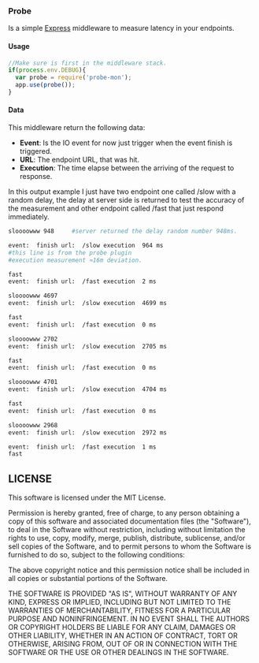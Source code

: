 ### Probe

Is a simple [Express](https://www.npmjs.com/package/express) middleware to measure latency in your endpoints.

#### Usage

```js
//Make sure is first in the middleware stack. 
if(process.env.DEBUG){
  var probe = require('probe-mon');
  app.use(probe());
}
```

#### Data

This middleware return the following data:
  - **Event**: Is the IO event for now just trigger when the event finish is triggered.
  - **URL**: The endpoint URL, that was hit.
  - **Execution**: The time elapse between the arriving of the request to response.



In this output example I just have two endpoint one called /slow with a random delay, the delay at server side is returned to test the accuracy of the measurement and other endpoint called /fast that just respond immediately.

```sh
sloooowww 948     #server returned the delay random number 948ms.

event:  finish url:  /slow execution  964 ms
#this line is from the probe plugin
#execution measurement ≈16m deviation.

fast
event:  finish url:  /fast execution  2 ms

sloooowww 4697
event:  finish url:  /slow execution  4699 ms

fast
event:  finish url:  /fast execution  0 ms

sloooowww 2702
event:  finish url:  /slow execution  2705 ms

fast
event:  finish url:  /fast execution  0 ms

sloooowww 4701
event:  finish url:  /slow execution  4704 ms

fast
event:  finish url:  /fast execution  0 ms

sloooowww 2968
event:  finish url:  /slow execution  2972 ms

event:  finish url:  /fast execution  1 ms
fast
```


## LICENSE

This software is licensed under the MIT License.

Permission is hereby granted, free of charge, to any person obtaining a
copy of this software and associated documentation files (the
"Software"), to deal in the Software without restriction, including
without limitation the rights to use, copy, modify, merge, publish,
distribute, sublicense, and/or sell copies of the Software, and to permit
persons to whom the Software is furnished to do so, subject to the
following conditions:

The above copyright notice and this permission notice shall be included
in all copies or substantial portions of the Software.

THE SOFTWARE IS PROVIDED "AS IS", WITHOUT WARRANTY OF ANY KIND, EXPRESS
OR IMPLIED, INCLUDING BUT NOT LIMITED TO THE WARRANTIES OF
MERCHANTABILITY, FITNESS FOR A PARTICULAR PURPOSE AND NONINFRINGEMENT. IN
NO EVENT SHALL THE AUTHORS OR COPYRIGHT HOLDERS BE LIABLE FOR ANY CLAIM,
DAMAGES OR OTHER LIABILITY, WHETHER IN AN ACTION OF CONTRACT, TORT OR
OTHERWISE, ARISING FROM, OUT OF OR IN CONNECTION WITH THE SOFTWARE OR THE
USE OR OTHER DEALINGS IN THE SOFTWARE.
